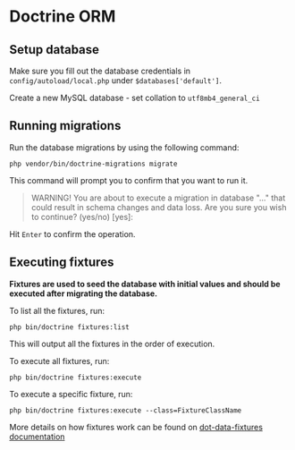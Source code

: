 # Doctrine ORM

## Setup database

Make sure you fill out the database credentials in `config/autoload/local.php` under `$databases['default']`.

Create a new MySQL database - set collation to `utf8mb4_general_ci`

## Running migrations

Run the database migrations by using the following command:

```shell
php vendor/bin/doctrine-migrations migrate
```

This command will prompt you to confirm that you want to run it.

> WARNING! You are about to execute a migration in database "..." that could result in schema changes and data loss. Are you sure you wish to continue? (yes/no) [yes]:

Hit `Enter` to confirm the operation.

## Executing fixtures

**Fixtures are used to seed the database with initial values and should be executed after migrating the database.**

To list all the fixtures, run:

```shell
php bin/doctrine fixtures:list
```

This will output all the fixtures in the order of execution.

To execute all fixtures, run:

```shell
php bin/doctrine fixtures:execute
```

To execute a specific fixture, run:

```shell
php bin/doctrine fixtures:execute --class=FixtureClassName
```

More details on how fixtures work can be found on [dot-data-fixtures documentation](https://github.com/dotkernel/dot-data-fixtures#creating-fixtures)
